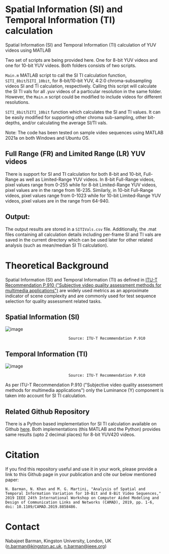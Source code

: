 # Spatial Information (SI) and Temporal Information (TI) calculation

Spatial Information (SI)  and Temporal Information (TI) calculation of YUV videos using MATLAB

Two set of scripts are being provided here. One for 8-bit YUV videos and one for 10-bit YUV videos. Both folders consists of two scripts.

`Main.m` MATLAB script to call the SI TI calculation function, `SITI_8bit`/`SITI_10bit`, for 8-bit/10-bit YUV, 4:2:0 chroma-subsampling videos SI and TI calculation, respectively. Calling this script will calculate the SI TI vals for all .yuv videos of a particular resolution in the same folder. However, the `Main.m` script could be modified to include videos for different resolutions. 

`SITI_8bit`/`SITI_10bit` function which calculates the SI and TI values. It can be easily modified for supporting other chroma sub-sampling, other bit-depths, and/or calculating the average SI/TI vals.

Note: The code has been tested on sample video sequences using MATLAB 2021a on both Windows and Ubuntu OS.

## Full Range (FR) and Limited Range (LR) YUV videos

There is support for SI and TI calculation for both 8-bit and 10-bit, Full-Range as well as Limited-Range YUV videos. In 8-bit Full-Range videos, pixel values range from 0-255 while for 8-bit Limited-Range YUV videos, pixel values are in the range from 16-235. Similarly, in 10-bit Full-Range videos, pixel values range from 0-1023 while for 10-bit Limited-Range YUV videos, pixel values are in the range from 64-940.

## Output: 

The output results are stored in a `SITIVals.csv` file. Additionally, the .mat files containing all calculation details including per-frame SI and TI vals are saved in the current directory which can be used later for other related analysis (such as mean/median SI TI calculation).

# Theoretical Background

Spatial Information (SI) and Temporal Information (TI) as defined in [ITU-T Recommendation P.910 ("Subjective video quality assessment methods for multimedia applications")](https://www.itu.int/rec/T-REC-P.910-200804-I/en) are widely used metrics as an approximate indicator of scene complexity and are commonly used for test sequence selection for quality assessment related tasks.

## Spatial Information (SI)

![image](https://user-images.githubusercontent.com/48479111/117988295-2fb49580-b333-11eb-8df3-5c4502fb1acb.png)
       
                                Source: ITU-T Recommendation P.910

## Temporal Information (TI)

![image](https://user-images.githubusercontent.com/48479111/117988986-d7ca5e80-b333-11eb-9d3f-772d46ee66a2.png)

                                Source: ITU-T Recommendation P.910

As per ITU-T Recommendation P.910 ("Subjective video quality assessment methods for multimedia applications") only the Luminance (Y) component is taken into account for SI TI calculation.

## Related Github Repository

There is a Python based implementation for SI TI calculation available on Github [here](https://github.com/slhck/siti). Both implementations (this MATLAB and the Python) provides same results (upto 2 decimal places) for 8-bit YUV420 videos.

# Citation

If you find this repository useful and use it in your work, please provide a link to this Github page in your publication and cite our below mentioned paper:

`N. Barman, N. Khan and M. G. Martini, "Analysis of Spatial and Temporal Information Variation for 10-Bit and 8-Bit Video Sequences," 2019 IEEE 24th International Workshop on Computer Aided Modeling and Design of Communication Links and Networks (CAMAD), 2019, pp. 1-6, doi: 10.1109/CAMAD.2019.8858486.`

# Contact

Nabajeet Barman, Kingston University, London, UK (n.barman@kingston.ac.uk, n.barman@ieee.org)
